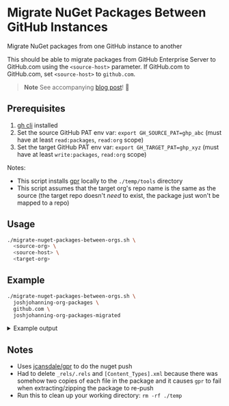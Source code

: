 # Migrate NuGet Packages Between GitHub Instances

Migrate NuGet packages from one GitHub instance to another

This should be able to migrate packages from GitHub Enterprise Server to GitHub.com using the `<source-host>` parameter. If GitHub.com to GitHub.com, set `<source-host>` to `github.com`.

> **Note**
> See accompanying [blog post](https://josh-ops.com/posts/github-packages-migrate-nuget-packages/)! 🚀 

## Prerequisites

1. [gh cli](https://cli.github.com) installed
2. Set the source GitHub PAT env var: `export GH_SOURCE_PAT=ghp_abc` (must have at least `read:packages`, `read:org` scope)
3. Set the target GitHub PAT env var: `export GH_TARGET_PAT=ghp_xyz` (must have at least `write:packages`, `read:org` scope)

Notes:

- This script installs [gpr](https://github.com/jcansdale/gpr) locally to the `./temp/tools` directory
- This script assumes that the target org's repo name is the same as the source (the target repo doesn't _need_ to exist, the package just won't be mapped to a repo)

## Usage

```bash
./migrate-nuget-packages-between-orgs.sh \
  <source-org> \
  <source-host> \
  <target-org>
```

## Example

```bash
./migrate-nuget-packages-between-orgs.sh \
  joshjohanning-org-packages \
  github.com \
  joshjohanning-org-packages-migrated
```

<details>

<summary>Example output</summary>

    ...
    packages-repo1 --> NUnit3.DotNetNew.Template
    1.7.0
    https://nuget.pkg.github.com/joshjohanning-org-packages/download/NUnit3.DotNetNew.Template/1.7.0/NUnit3.DotNetNew.Template.1.7.0.nupkg
    deleting: _rels/.rels
    deleting: [Content_Types].xml
    deleting: _rels/.rels
    deleting: [Content_Types].xml
    Found 1 package.
    [NUnit3.DotNetNew.Template.1.7.0.nupkg]: Repository url: https://github.com/joshjohanning-org-packages-migrated/packages-repo1. Version: 1.7.0. Size: 20847 bytes. 
    [NUnit3.DotNetNew.Template.1.7.0.nupkg]: Uploading package.
    [NUnit3.DotNetNew.Template.1.7.0.nupkg]: Successfully registered nuget package: NUnit3.DotNetNew.Template (1.7.0)

    1.7.2
    https://nuget.pkg.github.com/joshjohanning-org-packages/download/NUnit3.DotNetNew.Template/1.7.2/NUnit3.DotNetNew.Template.1.7.2.nupkg
    deleting: _rels/.rels
    deleting: [Content_Types].xml
    deleting: _rels/.rels
    deleting: [Content_Types].xml
    Found 1 package.
    [NUnit3.DotNetNew.Template.1.7.2.nupkg]: Repository url: https://github.com/joshjohanning-org-packages-migrated/packages-repo1. Version: 1.7.2. Size: 21247 bytes. 
    [NUnit3.DotNetNew.Template.1.7.2.nupkg]: Uploading package.
    [NUnit3.DotNetNew.Template.1.7.2.nupkg]: Successfully registered nuget package: NUnit3.DotNetNew.Template (1.7.2)

    1.7.1
    https://nuget.pkg.github.com/joshjohanning-org-packages/download/NUnit3.DotNetNew.Template/1.7.1/NUnit3.DotNetNew.Template.1.7.1.nupkg
    deleting: _rels/.rels
    deleting: [Content_Types].xml
    deleting: _rels/.rels
    deleting: [Content_Types].xml
    Found 1 package.
    [NUnit3.DotNetNew.Template.1.7.1.nupkg]: Repository url: https://github.com/joshjohanning-org-packages-migrated/packages-repo1. Version: 1.7.1. Size: 20864 bytes. 
    [NUnit3.DotNetNew.Template.1.7.1.nupkg]: Uploading package.
    [NUnit3.DotNetNew.Template.1.7.1.nupkg]: Successfully registered nuget package: NUnit3.DotNetNew.Template (1.7.1)

    ...
    packages-repo2 --> Newtonsoft.Json
    11.0.2
    https://nuget.pkg.github.com/joshjohanning-org-packages/download/Newtonsoft.Json/11.0.2/Newtonsoft.Json.11.0.2.nupkg
    deleting: _rels/.rels
    deleting: [Content_Types].xml
    deleting: _rels/.rels
    deleting: [Content_Types].xml
    Found 1 package.
    [Newtonsoft.Json.11.0.2.nupkg]: Repository url: https://github.com/joshjohanning-org-packages-migrated/packages-repo2. Version: 11.0.2. Size: 2407521 bytes. 
    [Newtonsoft.Json.11.0.2.nupkg]: Uploading package.
    [Newtonsoft.Json.11.0.2.nupkg]: Successfully registered nuget package: Newtonsoft.Json (11.0.2)

    11.0.1
    https://nuget.pkg.github.com/joshjohanning-org-packages/download/Newtonsoft.Json/11.0.1/Newtonsoft.Json.11.0.1.nupkg
    deleting: _rels/.rels
    deleting: [Content_Types].xml
    deleting: _rels/.rels
    deleting: [Content_Types].xml
    Found 1 package.
    [Newtonsoft.Json.11.0.1.nupkg]: Repository url: https://github.com/joshjohanning-org-packages-migrated/packages-repo2. Version: 11.0.1. Size: 2410114 bytes. 
    [Newtonsoft.Json.11.0.1.nupkg]: Uploading package.
    [Newtonsoft.Json.11.0.1.nupkg]: Successfully registered nuget package: Newtonsoft.Json (11.0.1)

    ...
    Run this to clean up your working dir: rm ./*.nupkg ./*.zip
</details>

## Notes

- Uses [jcansdale/gpr](https://github.com/jcansdale/gpr) to do the nuget push
- Had to delete `_rels/.rels` and `[Content_Types].xml` because there was somehow two copies of each file in the package and it causes `gpr` to fail when extracting/zipping the package to re-push
- Run this to clean up your working directory: `rm -rf ./temp`
